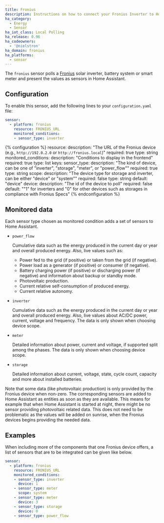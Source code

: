 ```yaml
---
title: Fronius
description: Instructions on how to connect your Fronius Inverter to Home Assistant.
ha_category:
  - Energy
  - Sensor
ha_iot_class: Local Polling
ha_release: 0.96
ha_codeowners:
  - '@nielstron'
ha_domain: fronius
ha_platforms:
  - sensor
---
```


The `fronius` sensor polls a [Fronius](https://www.fronius.com/) solar inverter, battery system or smart meter and present the values as sensors in Home Assistant.

## Configuration

To enable this sensor, add the following lines to your `configuration.yaml` file:

```yaml
sensor:
  - platform: fronius
    resource: FRONIUS_URL
    monitored_conditions:
    - sensor_type: inverter
```

{% configuration %}
resource:
  description: "The URL of the Fronius device (e.g., `http://192.0.2.0` or `http://fronius.local`)"
  required: true
  type: string
monitored_conditions:
  description: "Conditions to display in the frontend"
  required: true
  type: list
  keys:
    sensor_type:
      description: "The kind of device, can be one of \"inverter\", \"storage\", \"meter\", or \"power_flow\""
      required: true
      type: string
    scope:
      description: "The device type for storage and inverter, can be either \"device\" or \"system\""
      required: false
      type: string
      default: "device"
    device:
      description: "The id of the device to poll"
      required: false
      default: "\"1\" for inverters and \"0\" for other devices such as storages in compliance with Fronius Specs"
{% endconfiguration %}

## Monitored data

Each sensor type chosen as monitored condition adds a set of sensors to Home Assistant.

- `power_flow`

    Cumulative data such as the energy produced in the current day or year and overall produced energy.
    Also, live values such as:
    
    - Power fed to the grid (if positive) or taken from the grid (if negative).
    - Power load as a generator (if positive) or consumer (if negative).
    - Battery charging power (if positive) or discharging power (if negative) and information about backup or standby mode.
    - Photovoltaic production.
    - Current relative self-consumption of produced energy.
    - Current relative autonomy.

- `inverter`

    Cumulative data such as the energy produced in the current day or year and overall produced energy.
    Also, live values about AC/DC power, current, voltage and frequency.
    The data is only shown when choosing device scope.

- `meter`

    Detailed information about power, current and voltage, if supported split among the phases.
    The data is only shown when choosing device scope.
    
- `storage`

    Detailed information about current, voltage, state, cycle count, capacity and more about installed batteries.

Note that some data (like photovoltaic production) is only provided by the Fronius device when non-zero.
The corresponding sensors are added to Home Assistant as entities as soon as they are available.
This means for example that when Home Assistant is started at night,
there might be no sensor providing photovoltaic related data.
This does not need to be problematic as the values will be added on sunrise,
when the Fronius devices begins providing the needed data.

## Examples

When including more of the components that one Fronius device offers, 
a list of sensors that are to be integrated can be given like below.

```yaml
sensor:
  - platform: fronius
    resource: FRONIUS_URL
    monitored_conditions:
    - sensor_type: inverter
      device: 1
    - sensor_type: meter
      scope: system
    - sensor_type: meter
      device: 3
    - sensor_type: storage
      device: 0
    - sensor_type: power_flow
```
